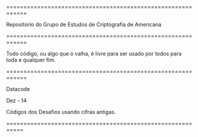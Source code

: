 ============================================================


Repositorio do Grupo de Estudos de Criptografia de Americana


============================================================


Todo código, ou algo que o valha, é livre para ser usado por todos para toda e qualquer fim.


============================================================

Datacode


Dez - 14

  Códigos dos Desafios usando cifras antigas.
  
===========================================================
